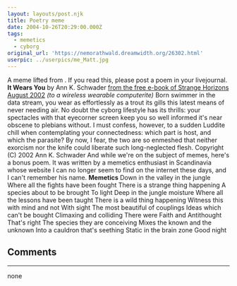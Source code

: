 ```yaml
---
layout: layouts/post.njk
title: Poetry meme
date: 2004-10-26T20:29:00.000Z
tags:
  - memetics
  - cyborg
original_url: 'https://nemorathwald.dreamwidth.org/26302.html'
userpic: ../userpics/me_Matt.jpg
---
```

A meme lifted from . If you read this, please post a poem in your livejournal. **It Wears You** by Ann K. Schwader [from the free e-book of Strange Horizons August 2002](http://www.fictionwise.com/ebooks/eBook7706.htm) _(to a wireless wearable computerite)_ Born swimmer in the data stream, you wear as effortlessly as a trout its gills this latest means of never needing air. No doubt the cyborg lifestyle has its thrills: your spectacles with that eyecorner screen keep you so well informed it's near obscene to plebians without. I must confess, however, to a sudden Luddite chill when contemplating your connectedness: which part is host, and which the parasite? By now, I fear, the two are so enmeshed that neither exorcism nor the knife could liberate such long-neglected flesh. Copyright (C) 2002 Ann K. Schwader And while we're on the subject of memes, here's a bonus poem. It was written by a memetics enthusiast in Scandinavia whose website I can no longer seem to find on the internet these days, and I can't remember his name. **Memetics** Down in the valley in the jungle Where all the fights have been fought There is a strange thing happening A species about to be brought To light Deep in the jungle moisture Where all the lessons have been taught There is a wild thing happening Witness this with mind and not With sight The most beautiful of couplings Ideas which can't be bought Climaxing and colliding There were Faith and Antithought That's right The species they are conceiving Mixes the known and the unknown Into a cauldron that's seething Static in the brain zone Good night

## Comments

---

none
